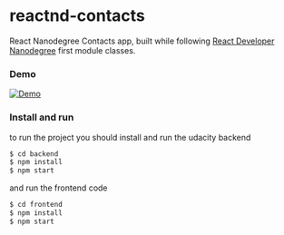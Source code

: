 # reactnd-contacts
React Nanodegree Contacts app, built while following [React Developer Nanodegree](https://br.udacity.com/course/react-nanodegree--nd019) first module classes.

### Demo
[![Demo](https://img.youtube.com/vi/nz07LF4iqUI/0.jpg)](https://youtu.be/nz07LF4iqUI)


### Install and run
to run the project you should install and run the udacity backend 

```sh
$ cd backend
$ npm install 
$ npm start
```

and  run the frontend code
```sh
$ cd frontend
$ npm install 
$ npm start
```

